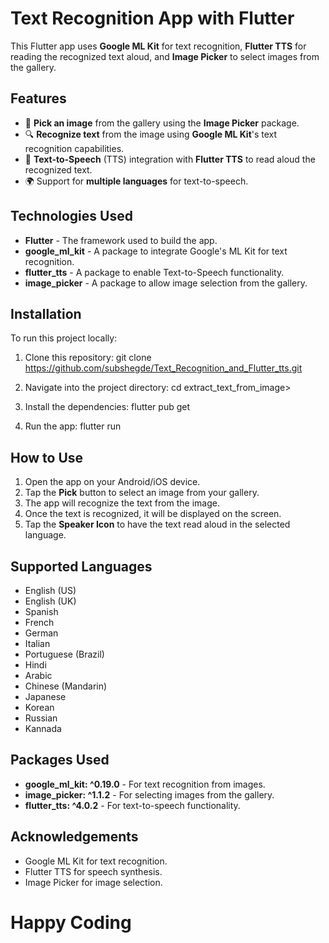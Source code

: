 # Text Recognition App with Flutter

This Flutter app uses **Google ML Kit** for text recognition, **Flutter TTS** for reading the recognized text aloud, and **Image Picker** to select images from the gallery.

## Features

- 📸 **Pick an image** from the gallery using the **Image Picker** package.
- 🔍 **Recognize text** from the image using **Google ML Kit**'s text recognition capabilities.
- 🎤 **Text-to-Speech** (TTS) integration with **Flutter TTS** to read aloud the recognized text.
- 🌍 Support for **multiple languages** for text-to-speech.

## Technologies Used

- **Flutter** - The framework used to build the app.
- **google_ml_kit** - A package to integrate Google's ML Kit for text recognition.
- **flutter_tts** - A package to enable Text-to-Speech functionality.
- **image_picker** - A package to allow image selection from the gallery.

## Installation

To run this project locally:

1. Clone this repository:
    git clone https://github.com/subshegde/Text_Recognition_and_Flutter_tts.git

2. Navigate into the project directory:
    cd extract_text_from_image>

3. Install the dependencies:
    flutter pub get

4. Run the app:
    flutter run

## How to Use

1. Open the app on your Android/iOS device.
2. Tap the **Pick** button to select an image from your gallery.
3. The app will recognize the text from the image.
4. Once the text is recognized, it will be displayed on the screen.
5. Tap the **Speaker Icon** to have the text read aloud in the selected language.

## Supported Languages

- English (US)
- English (UK)
- Spanish
- French
- German
- Italian
- Portuguese (Brazil)
- Hindi
- Arabic
- Chinese (Mandarin)
- Japanese
- Korean
- Russian
- Kannada

## Packages Used

- **google_ml_kit: ^0.19.0** - For text recognition from images.
- **image_picker: ^1.1.2** - For selecting images from the gallery.
- **flutter_tts: ^4.0.2** - For text-to-speech functionality.

## Acknowledgements

- Google ML Kit for text recognition.
- Flutter TTS for speech synthesis.
- Image Picker for image selection.

# Happy Coding
